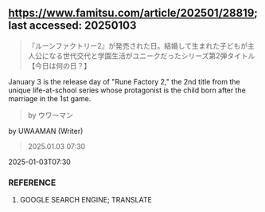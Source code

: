 ## https://www.famitsu.com/article/202501/28819; last accessed: 20250103

> 『ルーンファクトリー2』が発売された日。結婚して生まれた子どもが主人公になる世代交代と学園生活がユニークだったシリーズ第2弾タイトル【今日は何の日？】

January 3 is the release day of "Rune Factory 2," the 2nd title from the unique life-at-school series whose protagonist is the child born after the marriage in the 1st game.

> by ウワーマン

by UWAAMAN (Writer)

> 2025.01.03 07:30

2025-01-03T07:30

### REFERENCE

1) GOOGLE SEARCH ENGINE; TRANSLATE